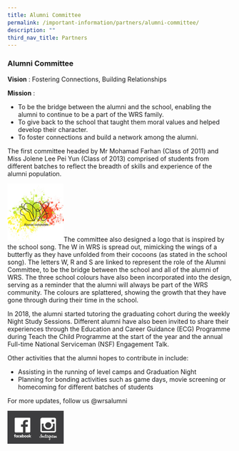 ```yaml
---
title: Alumni Committee
permalink: /important-information/partners/alumni-committee/
description: ""
third_nav_title: Partners
---
```

### **Alumni Committee**
**Vision** : Fostering Connections, Building Relationships

**Mission** :  
* To be the bridge between the alumni and the school, enabling the alumni to continue to be a part of the WRS family.  
* To give back to the school that taught them moral values and helped develop their character.  
* To foster connections and build a network among the alumni.

The first committee headed by Mr Mohamad Farhan (Class of 2011) and Miss Jolene Lee Pei Yun (Class of 2013) comprised of students from different batches to reflect the breadth of skills and experience of the alumni population.

<img style="width:25%" src="/images/alumni%20committee.jpg" align = left>

<br><br><br><br><br><br>

The committee also designed a logo that is inspired by the school song. The W in WRS is spread out, mimicking the wings of a butterfly as they have unfolded from their cocoons (as stated in the school song). The letters W, R and S are linked to represent the role of the Alumni Committee, to be the bridge between the school and all of the alumni of WRS. The three school colours have also been incorporated into the design, serving as a reminder that the alumni will always be part of the WRS community. The colours are splattered, showing the growth that they have gone through during their time in the school.

In 2018, the alumni started tutoring the graduating cohort during the weekly Night Study Sessions. Different alumni have also been invited to share their experiences through the Education and Career Guidance (ECG) Programme during Teach the Child Programme at the start of the year and the annual Full-time National Serviceman (NSF) Engagement Talk.

Other activities that the alumni hopes to contribute in include:  
* Assisting in the running of level camps and Graduation Night  
* Planning for bonding activities such as game days, movie screening or homecoming for different batches of students

For more updates, follow us @wrsalumni

<img style="width:25%" src="/images/wrsalumni.jpg" align = left>